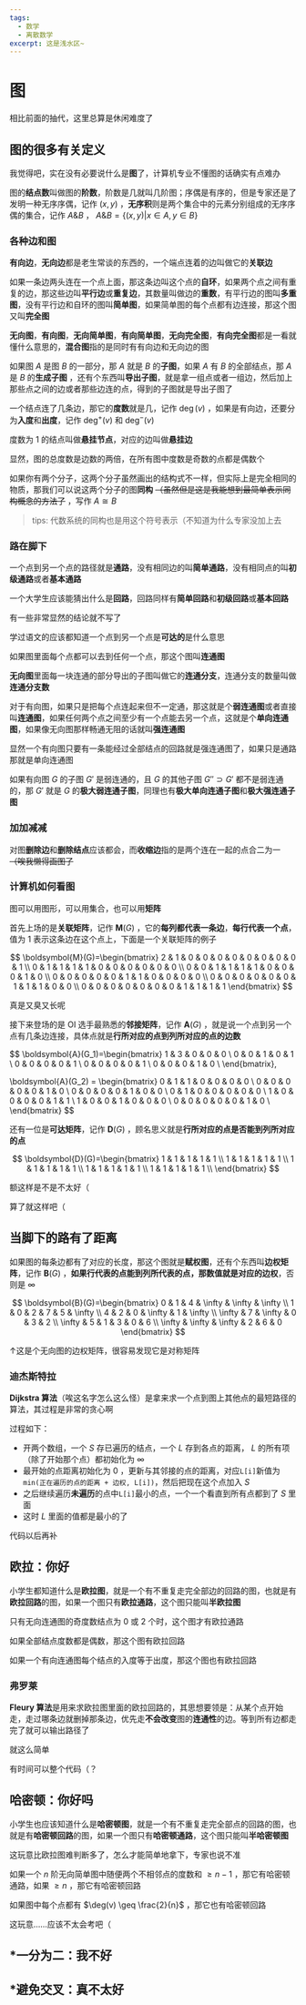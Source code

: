 ```yaml
---
tags:
  - 数学
  - 离散数学
excerpt: 这是浅水区~
---
```

# 图

相比前面的抽代，这里总算是休闲难度了

## 图的很多有关定义

我觉得吧，实在没有必要说什么是**图**了，计算机专业不懂图的话确实有点难办

图的**结点数**叫做图的**阶数**，阶数是几就叫几阶图；序偶是有序的，但是专家还是了发明一种无序序偶，记作 $(x,y)$ ，**无序积**则是两个集合中的元素分别组成的无序序偶的集合，记作 $A\&B$ ，  $A\&B=\{ (x,y)|x \in A, y \in B \}$ 

### 各种边和图

**有向边**，**无向边**都是老生常谈的东西的，一个端点连着的边叫做它的**关联边**

如果一条边两头连在一个点上面，那这条边叫这个点的**自环**，如果两个点之间有重复的边，那这些边叫**平行边**或**重复边**，其数量叫做边的**重数**，有平行边的图叫**多重图**，没有平行边和自环的图叫**简单图**，如果简单图的每个点都有边连接，那这个图又叫**完全图**

**无向图**，**有向图**，**无向简单图**，**有向简单图**，**无向完全图**，**有向完全图**都是一看就懂什么意思的，**混合图**指的是同时有有向边和无向边的图

如果图 $A$ 是图 $B$ 的一部分，那 $A$ 就是 $B$ 的**子图**，如果 $A$ 有 $B$ 的全部结点，那 $A$ 是 $B$ 的**生成子图**
，还有个东西叫**导出子图**，就是拿一组点或者一组边，然后加上那些点之间的边或者那些边连的点，得到的子图就是导出子图了

一个结点连了几条边，那它的**度数**就是几，记作 $\deg(v)$ ，如果是有向边，还要分为**入度**和**出度**，记作 $\deg^+(v)$ 和 $\deg^-(v)$  

度数为 $1$ 的结点叫做**悬挂节点**，对应的边叫做**悬挂边**

显然，图的总度数是边数的两倍，在所有图中度数是奇数的点都是偶数个

如果你有两个分子，这两个分子虽然画出的结构式不一样，但实际上是完全相同的物质，那我们可以说这两个分子的图**同构** ~~（虽然但是这是我能想到最简单表示同构概念的方法了~~ ，写作 $A \cong B$ 

> tips: 代数系统的同构也是用这个符号表示（不知道为什么专家没加上去

### 路在脚下

一个点到另一个点的路径就是**通路**，没有相同边的叫**简单通路**，没有相同点的叫**初级通路**或者**基本通路**

一个大学生应该能猜出什么是**回路**，回路同样有**简单回路**和**初级回路**或**基本回路**

有一些非常显然的结论就不写了

学过语文的应该都知道一个点到另一个点是**可达的**是什么意思

如果图里面每个点都可以去到任何一个点，那这个图叫**连通图**

**无向图**里面每一块连通的部分导出的子图叫做它的**连通分支**，连通分支的数量叫做**连通分支数**

对于有向图，如果只是把每个点连起来但不一定通，那这就是个**弱连通图**或者直接叫**连通图**，如果任何两个点之间至少有一个点能去另一个点，这就是个**单向连通图**，如果像无向图那样畅通无阻的话就叫**强连通图**

显然一个有向图只要有一条能经过全部结点的回路就是强连通图了，如果只是通路那就是单向连通图

如果有向图 $G$ 的子图 $G'$ 是弱连通的，且 $G$ 的其他子图 $G'' \supset G'$ 都不是弱连通的，那 $G'$ 就是 $G$ 的**极大弱连通子图**，同理也有**极大单向连通子图**和**极大强连通子图**

### 加加减减

对图**删除边**和**删除结点**应该都会，而**收缩边**指的是两个连在一起的点合二为一 ~~（唉我懒得画图了~~

### 计算机如何看图

图可以用图形，可以用集合，也可以用**矩阵**

首先上场的是**关联矩阵**，记作 $\boldsymbol{M}(G)$ ，它的**每列都代表一条边**，**每行代表一个点**，值为 $1$ 表示这条边在这个点上，下面是一个关联矩阵的例子

$$
\boldsymbol{M}(G)=\begin{bmatrix}
2 & 1 & 0 & 0 & 0 & 0 & 0 & 0 & 0 & 0 & 1 \\
0 & 1 & 1 & 1 & 1 & 0 & 0 & 0 & 0 & 0 & 0 \\
0 & 0 & 1 & 1 & 1 & 1 & 0 & 0 & 0 & 1 & 0 \\
0 & 0 & 0 & 0 & 0 & 1 & 1 & 0 & 0 & 0 & 0 \\
0 & 0 & 0 & 0 & 0 & 0 & 1 & 1 & 1 & 0 & 0 \\
0 & 0 & 0 & 0 & 0 & 0 & 0 & 1 & 1 & 1 & 1 
\end{bmatrix}
$$ 

真是又臭又长呢

接下来登场的是 OI 选手最熟悉的**邻接矩阵**，记作 $\boldsymbol{A}(G)$ ，就是说一个点到另一个点有几条边连接，具体点就是**行所对应的点到列所对应的点的边数**

$$
\boldsymbol{A}(G_1)=\begin{bmatrix}
1 & 3 & 0 & 0 & 0 \\ 
0 & 0 & 1 & 0 & 1 \\
0 & 0 & 0 & 0 & 1 \\
0 & 0 & 0 & 0 & 1 \\
0 & 0 & 0 & 1 & 0 \\
\end{bmatrix},

\boldsymbol{A}(G_2) = \begin{bmatrix}
0 & 1 & 1 & 0 & 0 & 0 & 0 \\
0 & 0 & 0 & 0 & 0 & 1 & 0 \\
0 & 0 & 0 & 0 & 1 & 0 & 0 \\
0 & 1 & 0 & 0 & 0 & 0 & 0 \\
1 & 0 & 0 & 0 & 0 & 1 & 1 \\
1 & 0 & 0 & 1 & 0 & 0 & 0 \\
0 & 0 & 0 & 0 & 0 & 1 & 0 \\
\end{bmatrix}
$$

还有一位是**可达矩阵**，记作 $\boldsymbol{D}(G)$ ，顾名思义就是**行所对应的点是否能到列所对应的点**

$$
\boldsymbol{D}(G)=\begin{bmatrix}
1 & 1 & 1 & 1 & 1 \\
1 & 1 & 1 & 1 & 1 \\
1 & 1 & 1 & 1 & 1 \\
1 & 1 & 1 & 1 & 1 \\
1 & 1 & 1 & 1 & 1 \\
\end{bmatrix}
$$

额这样是不是不太好（

算了就这样吧（

## 当脚下的路有了距离

如果图的每条边都有了对应的长度，那这个图就是**赋权图**，还有个东西叫**边权矩阵**，记作 $\boldsymbol{B}(G)$ ，**如果行代表的点能到列所代表的点，那数值就是对应的边权**，否则是 $\infty$ 

$$
\boldsymbol{B}(G)=\begin{bmatrix}
0 & 1 & 4 & \infty & \infty & \infty \\
1 & 0 & 2 & 7 & 5 & \infty \\
4 & 2 & 0 & \infty & 1 & \infty \\
\infty & 7 & \infty & 0 & 3 & 2 \\
\infty & 5 & 1 & 3 & 0 & 6 \\
\infty & \infty & \infty & 2 & 6 & 0
\end{bmatrix}
$$

↑这是个无向图的边权矩阵，很容易发现它是对称矩阵

### 迪杰斯特拉

**Dijkstra 算法**（唉这名字怎么这么怪）是拿来求一个点到图上其他点的最短路径的算法，其过程是非常的贪心啊

过程如下：

- 开两个数组，一个 $S$ 存已遍历的结点，一个 $L$ 存到各点的距离， $L$ 的所有项（除了开始那个点）都初始化为 $\infty$ 
- 最开始的点距离初始化为 $0$ ，更新与其邻接的点的距离，对应`L[i]`新值为`min(正在遍历的点的距离 + 边权, L[i])`，然后把现在这个点加入 $S$ 
- 之后继续遍历**未遍历**的点中`L[i]`最小的点，一个一个看直到所有点都到了 $S$ 里面
- 这时 $L$ 里面的值都是最小的了

代码以后再补

## 欧拉：你好

小学生都知道什么是**欧拉图**，就是一个有不重复走完全部边的回路的图，也就是有**欧拉回路**的图，如果一个图只有**欧拉通路**，这个图只能叫**半欧拉图**

只有无向连通图的奇度数结点为 $0$ 或 $2$ 个时，这个图才有欧拉通路

如果全部结点度数都是偶数，那这个图有欧拉回路

如果一个有向连通图每个结点的入度等于出度，那这个图也有欧拉回路

### 弗罗莱

**Fleury 算法**是用来求欧拉图里面的欧拉回路的，其思想要领是：从某个点开始走，走过哪条边就删掉那条边，优先走**不会改变**图的**连通性**的边。等到所有边都走完了就可以输出路径了

就这么简单

有时间可以整个代码（？

## 哈密顿：你好吗

小学生也应该知道什么是**哈密顿图**，就是一个有不重复走完全部点的回路的图，也就是有**哈密顿回路**的图，如果一个图只有**哈密顿通路**，这个图只能叫**半哈密顿图**

这玩意比欧拉图难判断多了，怎么才能简单地拿下，专家也说不准

如果一个 $n$ 阶无向简单图中随便两个不相邻点的度数和 $\geq n-1$ ，那它有哈密顿通路，如果 $\geq n$ ，那它有哈密顿回路

如果图中每个点都有 $\deg(v) \geq \frac{2}{n}$ ，那它也有哈密顿回路

这玩意……应该不太会考吧（

## \*一分为二：我不好

## \*避免交叉：真不太好



